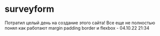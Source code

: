 # surveyform
Потратил целый день на создание этого сайта!
Все еще не полностью понял как работают margin padding border и flexbox - 04.10.22 21:34
